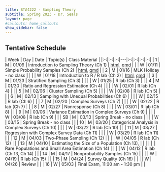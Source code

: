 ```yaml
---
title: STA4222 - Sampling Theory
subtitle: Spring 2023 - Dr. Seals
layout: page
#callouts: home_callouts
show_sidebar: false
---
```


## Tentative Schedule

| Week | Day | Date  | Topic(s) | Class Material | 
|:-:|:-:|:-:|---|:-:|:-:|:-:|:-:|
| 1    | M   | 01/09 | Introduction to Sampling Theory (Ch 1) | [html](https://samanthaseals.github.io/STA4222/slides/L01.html), [qmd](https://github.com/samanthaseals/STA4222/blob/master/slides/L01.qmd) |
|      | W   | 01/11 | Simple Probability Samples (Ch 2) | [html](https://samanthaseals.github.io/STA4222/slides/L02.html), [qmd](https://github.com/samanthaseals/STA4222/blob/master/slides/L02.qmd) |
| 2    | M   | 01/16 | MLK Holiday - no class | |
|      | W   | 01/18 | Introduction to R / R lab (Ch 2) | [html](https://samanthaseals.github.io/STA4222/labs/W02.html), [qmd](https://github.com/samanthaseals/STA4222/blob/master/labs/W02.qmd) |
| 3    | M   | 01/23 | Stratified Sampling (Ch 3) | |
|      | W   | 01/25 | R lab (Ch 3) | |
| 4    | M   | 01/30 | Ratio and Regression Estimation (Ch 4) | |
|      | W   | 02/01 | R lab (Ch 4) | |
| 5    | M   | 02/06 | Cluster Sampling (Ch 5) | |
|      | W   | 02/08 | R lab (Ch 5) | |
| 6    | M   | 02/13 | Sampling with Unequal Probabilities (Ch 6) | |
|      | W   | 02/15 | R lab (Ch 6) | |
| 7    | M   | 02/20 | Complex Surveys (Ch 7) | |
|      | W   | 02/22 | R lab (Ch 7) | |
| 8    | M   | 02/27 | Nonresponse (Ch 8) | |
|      | W   | 03/01 | R lab (Ch 8) | |
| 9    | M   | 03/06 | Variance Estimation in Complex Surveys (Ch 9) | |
|      | W   | 03/08 | R lab (Ch 9) | |
| SB   | M   | 03/13 | Spring Break - no class | |
|      | W   | 03/15 | Spring Break - no class | | 
| 10   | M   | 03/20 | Categorical Analysis in Complex Surveys (Ch 10) | |
|      | W   | 03/22 | R lab (Ch 10) | |
| 11   | M   | 03/27 | Regression with Complex Survey Data (Ch 11) | |
|      | W   | 03/29 | R lab (Ch 11) | |
| 12   | M   | 04/03 | Two-Phase Sampling (Ch 12) | |
|      | W   | 04/05 | R lab (Ch 12) | |
| 13   | M   | 04/10 | Estimating the Size of a Population (Ch 13),  | |
|      |     |       | Rare Populations and Small Area Estimation (Ch 14) | |
|      | W   | 04/12 | R lab (Ch 13, Ch 14) | |
| 14   | M   | 04/17 | Nonprobability Samples (Ch 15) | |
|      | W   | 04/19 | R lab (Ch 15) | |
| 15   | M   | 04/24 | Survey Quality (Ch 16) | |
|      | W   | 04/26 | Review | |
| 16   | W   | 05/03 | Final Exam, 11:00 am - 1:30 pm | |

